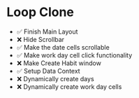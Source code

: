 # Loop Clone

- ✅ Finish Main Layout
- ❌ Hide Scrollbar
- ✅ Make the date cells scrollable
- ✅ Make work day cell click functionality
- ❌ Make Create Habit window
- ✅ Setup Data Context
- ❌ Dynamically create days
- ❌ Dynamically create work day cells
